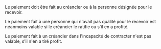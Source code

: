 Le paiement doit être fait au créancier ou à la personne désignée pour le recevoir.


Le paiement fait à une personne qui n'avait pas qualité pour le recevoir est néanmoins valable si le créancier le ratifie ou s'il en a profité.


Le paiement fait à un créancier dans l'incapacité de contracter n'est pas valable, s'il n'en a tiré profit.

